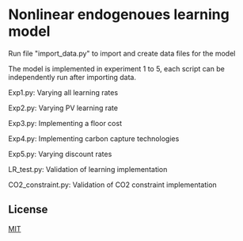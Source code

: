 
# Nonlinear endogenoues learning model



Run file "import_data.py" to import and create data files for the model

The model is implemented in experiment 1 to 5, each script can be independently run after importing data.

Exp1.py: Varying all learning rates

Exp2.py: Varying PV learning rate

Exp3.py: Implementing a floor cost

Exp4.py: Implementing carbon capture technologies

Exp5.py: Varying discount rates

LR_test.py: Validation of learning implementation

CO2_constraint.py: Validation of CO2 constraint implementation


## License

[MIT](https://choosealicense.com/licenses/mit/)
